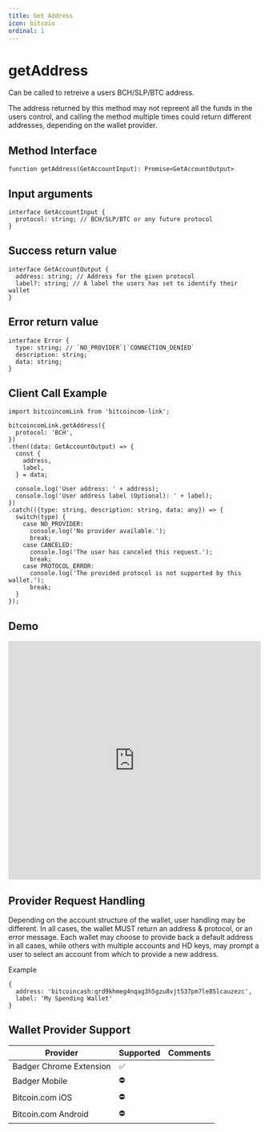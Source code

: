 ```yaml
---
title: Get Address
icon: bitcoin
ordinal: 1
---
```


# getAddress

Can be called to retreive a users BCH/SLP/BTC address.

The address returned by this method may not repreent all the funds in the users control, and calling the method multiple times could return different addresses, depending on the wallet provider.

## Method Interface

```
function getAddress(GetAccountInput): Promise<GetAccountOutput>
```

## Input arguments

```
interface GetAccountInput {
  protocol: string; // BCH/SLP/BTC or any future protocol
}
```

## Success return value

```
interface GetAccountOutput {
  address: string; // Address for the given protocol
  label?: string; // A label the users has set to identify their wallet
}
```

## Error return value

```
interface Error {
  type: string; // `NO_PROVIDER`|`CONNECTION_DENIED`
  description: string;
  data: string;
}
```

## Client Call Example

```
import bitcoincomLink from 'bitcoincom-link';

bitcoincomLink.getAddress({
  protocol: 'BCH',
})
.then((data: GetAccountOutput) => {
  const {
    address,
    label,
  } = data;

  console.log('User address: ' + address);
  console.log('User address label (Optional): ' + label);
})
.catch(({type: string, description: string, data: any}) => {
  switch(type) {
    case NO_PROVIDER:
      console.log('No provider available.');
      break;
    case CANCELED:
      console.log('The user has canceled this request.');
      break;
    case PROTOCOL_ERROR:
      console.log('The provided protocol is not supported by this wallet.');
      break;
  }
});
```

## Demo

<iframe height="475" style="width: 100%;" scrolling="no" title="Bitcoin.com Link - getAddress" src="https://codepen.io/nicolasfujita/embed/xxGgrZm?height=265&theme-id=dark&default-tab=js,result" frameborder="no" allowtransparency="true" allowfullscreen="true">
</iframe>

## Provider Request Handling

Depending on the account structure of the wallet, user handling may be different. In all cases, the wallet MUST return an address & protocol, or an error message. Each wallet may choose to provide back a default address in all cases, while others with multiple accounts and HD keys, may prompt a user to select an account from which to provide a new address.

Example

```
{
  address: 'bitcoincash:qrd9khmeg4nqag3h5gzu8vjt537pm7le85lcauzezc',
  label: 'My Spending Wallet'
}
```

## Wallet Provider Support

| Provider                | Supported | Comments |
| ----------------------- | --------- | -------- |
| Badger Chrome Extension | ✅        |          |
| Badger Mobile           | ⛔️       |          |
| Bitcoin.com iOS         | ⛔️       |          |
| Bitcoin.com Android     | ⛔️       |          |
